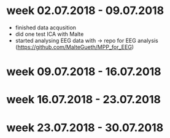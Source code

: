 # week 02.07.2018 - 09.07.2018
- finished data acqusition
- did one test ICA with Malte
- started analysing EEG data with -> repo for EEG analysis (https://github.com/MalteGueth/MPP_for_EEG)

# week 09.07.2018 - 16.07.2018

# week 16.07.2018 - 23.07.2018

# week 23.07.2018 - 30.07.2018
